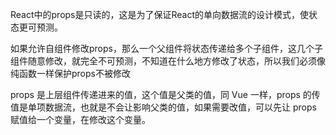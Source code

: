 React中的props是只读的，这是为了保证React的单向数据流的设计模式，使状态更可预测。 

如果允许自组件修改props，那么一个父组件将状态传递给多个子组件，这几个子组件随意修改，就完全不可预测，不知道在什么地方修改了状态，所以我们必须像纯函数一样保护props不被修改

props 是上层组件传递进来的值，这个值是父类的值，同 Vue 一样，props 的传值是单项数据流，也就是不会让影响父类的值，如果需要改值，可以先让 props 赋值给一个变量，在修改这个变量。